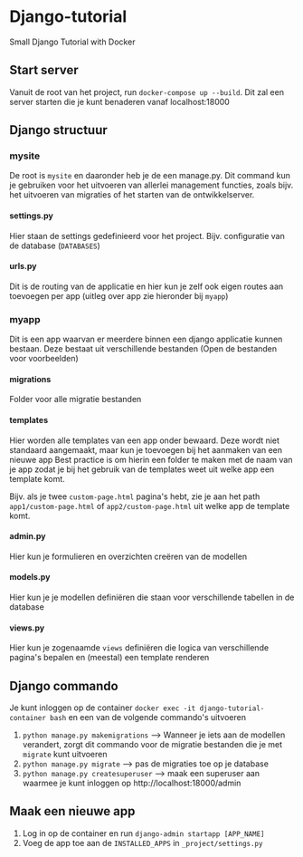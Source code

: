 # Django-tutorial
Small Django Tutorial with Docker

## Start server
Vanuit de root van het project, run `docker-compose up --build`. 
Dit zal een server starten die je kunt benaderen vanaf localhost:18000

## Django structuur
### mysite
De root is `mysite` en daaronder heb je de een manage.py. 
Dit command kun je gebruiken voor het uitvoeren van allerlei management functies, zoals bijv. het uitvoeren van migraties 
of het starten van de ontwikkelserver.

#### settings.py
Hier staan de settings gedefinieerd voor het project. Bijv. configuratie van de database (`DATABASES`)

#### urls.py
Dit is de routing van de applicatie en hier kun je zelf ook eigen routes aan toevoegen per app 
(uitleg over app zie hieronder bij `myapp`)

### myapp
Dit is een app waarvan er meerdere binnen een django applicatie kunnen bestaan. 
Deze bestaat uit verschillende bestanden (Open de bestanden voor voorbeelden)

#### migrations
Folder voor alle migratie bestanden

#### templates
Hier worden alle templates van een app onder bewaard.
Deze wordt niet standaard aangemaakt, maar kun je toevoegen bij het aanmaken van een nieuwe app
Best practice is om hierin een folder te maken met de naam van je app zodat je bij het gebruik van de templates weet 
uit welke app een template komt. 

Bijv. als je twee `custom-page.html` pagina's hebt, zie je aan het path `app1/custom-page.html` of `app2/custom-page.html` 
uit welke app de template komt.

#### admin.py
Hier kun je formulieren en overzichten creëren van de modellen

#### models.py
Hier kun je je modellen definiëren die staan voor verschillende tabellen in de database

#### views.py
Hier kun je zogenaamde `views` definiëren die logica van verschillende pagina's bepalen en (meestal) een template renderen

## Django commando
Je kunt inloggen op de container `docker exec -it django-tutorial-container bash` en een van de volgende commando's uitvoeren
1. `python manage.py makemigrations` --> Wanneer je iets aan de modellen verandert, zorgt dit commando voor de migratie bestanden die je met `migrate` kunt uitvoeren
2. `python manage.py migrate` --> pas de migraties toe op je database
3. `python manage.py createsuperuser` --> maak een superuser aan waarmee je kunt inloggen op http://localhost:18000/admin


## Maak een nieuwe app
1. Log in op de container en run `django-admin startapp [APP_NAME]`
2. Voeg de app toe aan de `INSTALLED_APPS` in `_project/settings.py`


